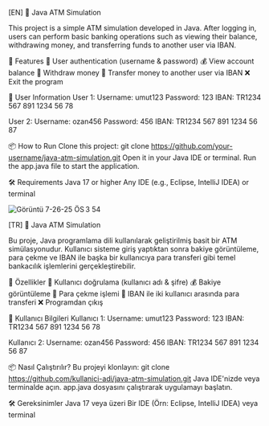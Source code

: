 [EN]
🏧 Java ATM Simulation

  This project is a simple ATM simulation developed in Java. After logging in, users can perform basic banking operations such as viewing their balance, withdrawing money, and transferring funds to another user via IBAN.

🚀 Features
  🔐 User authentication (username & password)
  💰 View account balance
  🏧 Withdraw money
  🔁 Transfer money to another user via IBAN
  ❌ Exit the program

🧾 User Information
User 1:
  Username: umut123
  Password: 123
  IBAN: TR1234 567 891 1234 56 78

User 2:
  Username: ozan456
  Password: 456
  IBAN: TR1234 567 891 1234 56 87

📦 How to Run
  Clone this project:
    git clone https://github.com/your-username/java-atm-simulation.git
  Open it in your Java IDE or terminal.
  Run the app.java file to start the application.

🛠️ Requirements
  Java 17 or higher
  Any IDE (e.g., Eclipse, IntelliJ IDEA) or terminal

  
![Görüntü 7-26-25 ÖS 3 54](https://github.com/user-attachments/assets/cd00e032-ca93-4486-a5fb-0009d029e9cd)

[TR]
🏧 Java ATM Simulation

  Bu proje, Java programlama dili kullanılarak geliştirilmiş basit bir ATM simülasyonudur. Kullanıcı sisteme giriş yaptıktan sonra bakiye görüntüleme, para çekme ve IBAN ile başka bir kullanıcıya para transferi gibi temel bankacılık işlemlerini gerçekleştirebilir.

🚀 Özellikler
  🔐 Kullanıcı doğrulama (kullanıcı adı & şifre)
  💰 Bakiye görüntüleme
  🏧 Para çekme işlemi
  🔁 IBAN ile iki kullanıcı arasında para transferi
  ❌ Programdan çıkış
  
🧾 Kullanıcı Bilgileri
Kullanıcı 1:
  Username: umut123
  Password: 123
  IBAN: TR1234 567 891 1234 56 78

Kullanıcı 2:
  Username: ozan456
  Password: 456
  IBAN: TR1234 567 891 1234 56 87
  
📦 Nasıl Çalıştırılır?
  Bu projeyi klonlayın:
    git clone https://github.com/kullanici-adi/java-atm-simulation.git
  Java IDE'nizde veya terminalde açın.
  app.java dosyasını çalıştırarak uygulamayı başlatın.
  
🛠️ Gereksinimler
  Java 17 veya üzeri
  Bir IDE (Örn: Eclipse, IntelliJ IDEA) veya terminal
  
